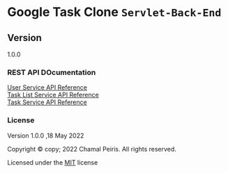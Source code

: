 # Google Task Clone `Servlet-Back-End`

## Version
1.0.0
### REST API DOcumentation
[User Service API Reference](https://documenter.postman.com/preview/20424875-ffed4c9c-253a-4bcd-a2cf-9973e0b5bb16?environment=&versionTag=latest&apiName=CURRENT&version=latest&documentationLayout=classic-double-column&right-sidebar=303030&top-bar=FFFFFF&highlight=EF5B25)<br>
[Task List Service API Reference](https://documenter.postman.com/preview/20424875-dbd47a5d-6390-4361-a695-1eaf7608d08a?environment=&versionTag=latest&apiName=CURRENT&version=latest&documentationLayout=classic-double-column&right-sidebar=303030&top-bar=FFFFFF&highlight=EF5B25)<br>
[Task Service API Reference](https://documenter.postman.com/preview/20424875-be8995c3-d3b3-498b-910d-2fbcba7624fa?environment=&versionTag=latest&apiName=CURRENT&version=latest&documentationLayout=classic-double-column&right-sidebar=303030&top-bar=FFFFFF&highlight=EF5B25)<br>

### License

Version 1.0.0 ,18 May 2022

Copyright © copy; 2022 Chamal Peiris. All rights reserved.

Licensed under the [MIT](LICENSE) license
